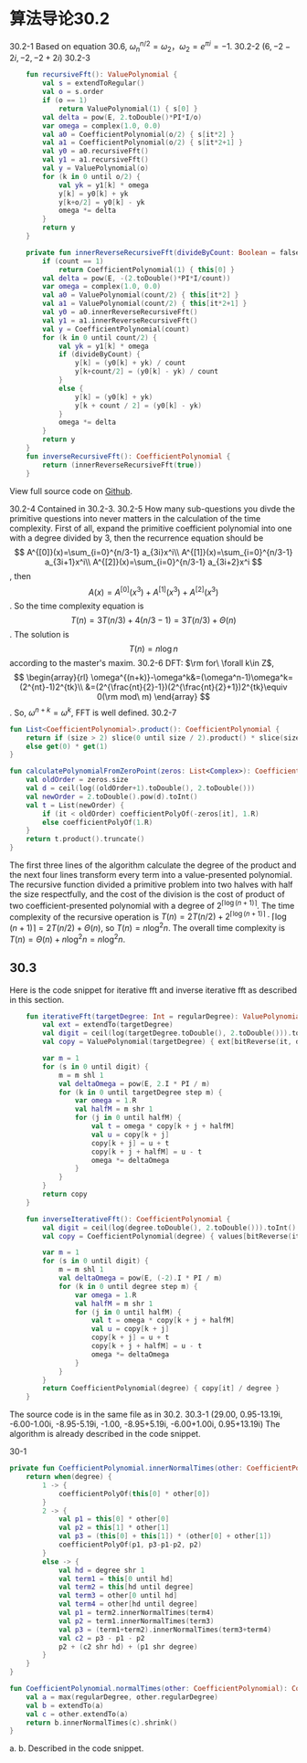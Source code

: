 # 算法导论30.2

30.2-1 Based on equation 30.6, $\omega^{n/2}_n=\omega_2$，$\omega_2=e^{\pi i}=-1$.
30.2-2 $(6, -2-2i, -2, -2+2i)$
30.2-3

```kotlin
    fun recursiveFft(): ValuePolynomial {
        val s = extendToRegular()
        val o = s.order
        if (o == 1)
            return ValuePolynomial(1) { s[0] }
        val delta = pow(E, 2.toDouble()*PI*I/o)
        var omega = complex(1.0, 0.0)
        val a0 = CoefficientPolynomial(o/2) { s[it*2] }
        val a1 = CoefficientPolynomial(o/2) { s[it*2+1] }
        val y0 = a0.recursiveFft()
        val y1 = a1.recursiveFft()
        val y = ValuePolynomial(o)
        for (k in 0 until o/2) {
            val yk = y1[k] * omega
            y[k] = y0[k] + yk
            y[k+o/2] = y0[k] - yk
            omega *= delta
        }
        return y
    }

    private fun innerReverseRecursiveFft(divideByCount: Boolean = false) : CoefficientPolynomial {
        if (count == 1)
            return CoefficientPolynomial(1) { this[0] }
        val delta = pow(E, -(2.toDouble()*PI*I/count))
        var omega = complex(1.0, 0.0)
        val a0 = ValuePolynomial(count/2) { this[it*2] }
        val a1 = ValuePolynomial(count/2) { this[it*2+1] }
        val y0 = a0.innerReverseRecursiveFft()
        val y1 = a1.innerReverseRecursiveFft()
        val y = CoefficientPolynomial(count)
        for (k in 0 until count/2) {
            val yk = y1[k] * omega
            if (divideByCount) {
                y[k] = (y0[k] + yk) / count
                y[k+count/2] = (y0[k] - yk) / count
            }
            else {
                y[k] = (y0[k] + yk)
                y[k + count / 2] = (y0[k] - yk)
            }
            omega *= delta
        }
        return y
    }
    fun inverseRecursiveFft(): CoefficientPolynomial {
        return (innerReverseRecursiveFft(true))
    }
```

View full source code on [Github](https://github.com/AaronSong321/kotlin-algorithms/tree/master/src/ds/ComplexMatrix.kt).

30.2-4 Contained in 30.2-3.
30.2-5 How many sub-questions you divde the primitive questions into never matters in the calculation of the time complexity.
First of all, expand the primitive coefficient polynomial into one with a degree divided by 3, then the recurrence equation should be
$$
A^{[0]}(x)=\sum_{i=0}^{n/3-1} a_{3i}x^i\\
A^{[1]}(x)=\sum_{i=0}^{n/3-1} a_{3i+1}x^i\\
A^{[2]}(x)=\sum_{i=0}^{n/3-1} a_{3i+2}x^i
$$
, then
$$
A(x)=A^{[0]}(x^3)+A^{[1]}(x^3)+A^{[2]}(x^3)
$$
. So the time complexity equation is
$$
T(n)=3T(n/3)+4(n/3-1)=3T(n/3)+\Theta(n)
$$. The solution is $$
T(n)=n\log n
$$ according to the master's maxim.
30.2-6 DFT: $\rm for\ \forall k\in Z$,
$$
\begin{array}{rl}
\omega^{(n+k)}-\omega^k&=(\omega^n-1)\omega^k=(2^{nt}-1)2^{tk}\\
&=(2^{\frac{nt}{2}-1})(2^{\frac{nt}{2}+1})2^{tk}\equiv 0(\rm mod\ m)
\end{array}
$$
. So, $\omega^{n+k}=\omega^k$, FFT is well defined.
30.2-7

```kotlin
fun List<CoefficientPolynomial>.product(): CoefficientPolynomial {
    return if (size > 2) slice(0 until size / 2).product() * slice(size / 2 until size).product()
    else get(0) * get(1)
}

fun calculatePolynomialFromZeroPoint(zeros: List<Complex>): CoefficientPolynomial {
    val oldOrder = zeros.size
    val d = ceil(log((oldOrder+1).toDouble(), 2.toDouble()))
    val newOrder = 2.toDouble().pow(d).toInt()
    val t = List(newOrder) {
        if (it < oldOrder) coefficientPolyOf(-zeros[it], 1.R)
        else coefficientPolyOf(1.R)
    }
    return t.product().truncate()
}
```

The first three lines of the algorithm calculate the degree of the product and the next four lines transform every term into a value-presented polynomial. The recursive function divided a primitive problem into two halves with half the size respectfully, and the cost of the division is the cost of product of two coefficient-presented polynomial with a degree of $2^{\lceil\log(n+1)\rceil}$. The time complexity of the recursive operation is $T(n)=2T(n/2)+2^{\lceil\log(n+1)\rceil}\cdot\lceil\log(n+1)\rceil=2T(n/2)+\Theta(n)$, so $T(n)=n\log^2 n$. The overall time complexity is $T(n)=\Theta(n)+n\log^2 n=n\log^2 n$.

## 30.3
Here is the code snippet for iterative fft and inverse iterative fft as described in this section.

```kotlin
    fun iterativeFft(targetDegree: Int = regularDegree): ValuePolynomial {
        val ext = extendTo(targetDegree)
        val digit = ceil(log(targetDegree.toDouble(), 2.toDouble())).toInt()
        val copy = ValuePolynomial(targetDegree) { ext[bitReverse(it, digit)] }

        var m = 1
        for (s in 0 until digit) {
            m = m shl 1
            val deltaOmega = pow(E, 2.I * PI / m)
            for (k in 0 until targetDegree step m) {
                var omega = 1.R
                val halfM = m shr 1
                for (j in 0 until halfM) {
                    val t = omega * copy[k + j + halfM]
                    val u = copy[k + j]
                    copy[k + j] = u + t
                    copy[k + j + halfM] = u - t
                    omega *= deltaOmega
                }
            }
        }
        return copy
    }

    fun inverseIterativeFft(): CoefficientPolynomial {
        val digit = ceil(log(degree.toDouble(), 2.toDouble())).toInt()
        val copy = CoefficientPolynomial(degree) { values[bitReverse(it, digit)] }

        var m = 1
        for (s in 0 until digit) {
            m = m shl 1
            val deltaOmega = pow(E, (-2).I * PI / m)
            for (k in 0 until degree step m) {
                var omega = 1.R
                val halfM = m shr 1
                for (j in 0 until halfM) {
                    val t = omega * copy[k + j + halfM]
                    val u = copy[k + j]
                    copy[k + j] = u + t
                    copy[k + j + halfM] = u - t
                    omega *= deltaOmega
                }
            }
        }
        return CoefficientPolynomial(degree) { copy[it] / degree }
    }
```

The source code is in the same file as in 30.2.
30.3-1 (29.00, 0.95-13.19i, -6.00-1.00i, -8.95-5.19i, -1.00, -8.95+5.19i, -6.00+1.00i, 0.95+13.19i)
The algorithm is already described in the code snippet.

30-1

```kotlin
private fun CoefficientPolynomial.innerNormalTimes(other: CoefficientPolynomial): CoefficientPolynomial {
    return when(degree) {
        1 -> {
            coefficientPolyOf(this[0] * other[0])
        }
        2 -> {
            val p1 = this[0] * other[0]
            val p2 = this[1] * other[1]
            val p3 = (this[0] + this[1]) * (other[0] + other[1])
            coefficientPolyOf(p1, p3-p1-p2, p2)
        }
        else -> {
            val hd = degree shr 1
            val term1 = this[0 until hd]
            val term2 = this[hd until degree]
            val term3 = other[0 until hd]
            val term4 = other[hd until degree]
            val p1 = term2.innerNormalTimes(term4)
            val p2 = term1.innerNormalTimes(term3)
            val p3 = (term1+term2).innerNormalTimes(term3+term4)
            val c2 = p3 - p1 - p2
            p2 + (c2 shr hd) + (p1 shr degree)
        }
    }
}

fun CoefficientPolynomial.normalTimes(other: CoefficientPolynomial): CoefficientPolynomial {
    val a = max(regularDegree, other.regularDegree)
    val b = extendTo(a)
    val c = other.extendTo(a)
    return b.innerNormalTimes(c).shrink()
}
```

a. b. Described in the code snippet.
